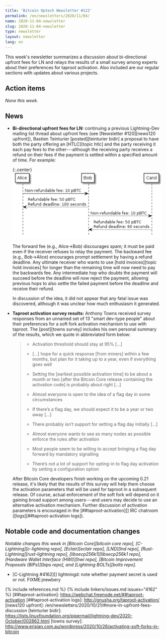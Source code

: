 ```yaml
---
title: 'Bitcoin Optech Newsletter #122'
permalink: /en/newsletters/2020/11/04/
name: 2020-11-04-newsletter
slug: 2020-11-04-newsletter
type: newsletter
layout: newsletter
lang: en
---
```

This week's newsletter summarizes a discussion about bi-directional
upfront fees for LN and relays the results of a small survey among
experts about their preferences for taproot activation.  Also included
are our regular sections with updates about various projects.

## Action items

*None this week.*

## News

- **Bi-directional upfront fees for LN:** continuing a previous
  Lightning-Dev mailing list thread about upfront fees (see [Newsletter
  #120][news120 upfront]), Bastien Teinturier [posted][teinturier bidir]
  a proposal to have both the party offering an [HTLC][topic htlc] and
  the party receiving it each pay fees to the other---although the
  receiving party receives a refund on their fees if the payment is
  settled within a specified amount of time.  For example:

    {:.center}
    ![Alice routes a payment through Bob to Carol with bi-directional upfront fees](/img/posts/2020-11-bi-directional-upfront.png)

    The forward fee (e.g., Alice→Bob) discourages spam; it must be paid
    even if the receiver refuses to relay the payment.  The backward fee
    (e.g., Bob→Alice) encourages prompt settlement by having a refund
    deadline.  Any ultimate receiver who wants to use [hold
    invoices][topic hold invoices] for longer than the remaining time
    will now need to pay the backwards fee.  Any intermediate hop who
    doubts the payment will succeed before the deadline will now reject
    the payment, allowing previous hops to also settle the failed
    payment before the deadline and receive their refund.

    In discussion of the idea, it did not appear that any fatal issue
    was discovered, although it was unclear how much enthusiasm it
    generated.

- **Taproot activation survey results:** Anthony Towns received survey
  responses from an unnamed set of 13 "smart dev-type people" about
  their preferences for a soft fork activation mechanism to use with
  taproot.  The [post][towns survey] includes his own personal summary
  of the results, which we quote in abbreviated form below:

    > - Activation threshold should stay at 95% [...]
    >
    > - [...] hope for a quick response [from miners] within a few
    >   months, but plan for it taking up to a year, even if everything
    >   goes well
    >
    > - Setting the [earliest possible activation time] to be about a
    >   month or two [after the Bitcoin Core release containing the
    >   activation code] is probably about right [...]
    >
    > - Almost everyone is open to the idea of a flag day in some
    >   circumstances
    >
    > - If there’s a flag day, we should expect it to be a year or two
    >   away [...]
    >
    > - There probably isn’t support for setting a flag day initially
    >   [...]
    >
    > - Almost everyone wants to see as many nodes as possible enforce
    >   the rules after activation
    >
    > - Most people seem to be willing to accept bringing a flag day
    >   forward by mandatory signalling
    >
    > - There’s not a lot of support for opting-in to flag day
    >   activation by setting a configuration option

    After Bitcoin Core developers finish working on the upcoming 0.21
    release, it's likely that the results of this survey will help them
    choose the activation parameters that will be used for taproot in a
    subsequent release.  Of course, actual enforcement of the soft fork
    will depend on it gaining broad support among users---and users may
    decide to use an alternative activation mechanism.  Further
    discussion of activation parameters is encouraged in the
    [##taproot-activation][] IRC chatroom ([logs][##taproot-activation
    logs]).

## Notable code and documentation changes

*Notable changes this week in [Bitcoin Core][bitcoin core repo],
[C-Lightning][c-lightning repo], [Eclair][eclair repo], [LND][lnd repo],
[Rust-Lightning][rust-lightning repo], [libsecp256k1][libsecp256k1 repo],
[Hardware Wallet Interface (HWI)][hwi repo], [Bitcoin Improvement Proposals
(BIPs)][bips repo], and [Lightning BOLTs][bolts repo].*

- [C-Lightning #4162][] lightningd: note whether payment secret is used or not. FIXME:jnewbery

{% include references.md %}
{% include linkers/issues.md issues="4162" %}
[##taproot-activation]: https://webchat.freenode.net/##taproot-activation
[##taproot-activation logs]: http://gnusha.org/taproot-activation/
[news120 upfront]: /en/newsletters/2020/10/21/#more-ln-upfront-fees-discussion
[teinturier bidir]: https://lists.linuxfoundation.org/pipermail/lightning-dev/2020-October/002862.html
[towns survey]: http://www.erisian.com.au/wordpress/2020/10/26/activating-soft-forks-in-bitcoin
